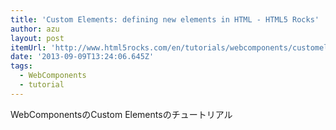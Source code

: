 ```yaml
---
title: 'Custom Elements: defining new elements in HTML - HTML5 Rocks'
author: azu
layout: post
itemUrl: 'http://www.html5rocks.com/en/tutorials/webcomponents/customelements/'
date: '2013-09-09T13:24:06.645Z'
tags:
  - WebComponents
  - tutorial
---
```

WebComponentsのCustom Elementsのチュートリアル
